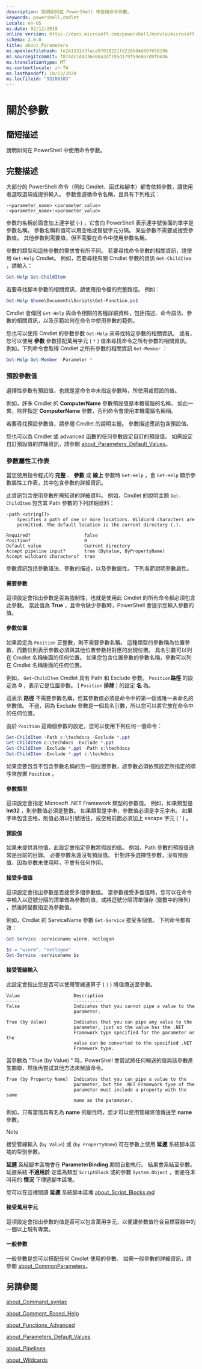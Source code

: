 ```yaml
---
description: 說明如何在 PowerShell 中使用命令參數。
keywords: powershell,cmdlet
Locale: en-US
ms.date: 02/12/2019
online version: https://docs.microsoft.com/powershell/module/microsoft.powershell.core/about/about_parameters?view=powershell-7&WT.mc_id=ps-gethelp
schema: 2.0.0
title: about_Parameters
ms.openlocfilehash: fe241331d3faca97010221fd228b04d80765819b
ms.sourcegitcommit: f874dc1d4236e06a3df195d179f59e0a7d9f8436
ms.translationtype: MT
ms.contentlocale: zh-TW
ms.lasthandoff: 10/13/2020
ms.locfileid: "93208103"
---
```

# <a name="about-parameters"></a>關於參數

## <a name="short-description"></a>簡短描述
說明如何在 PowerShell 中使用命令參數。

## <a name="long-description"></a>完整描述

大部分的 PowerShell 命令（例如 Cmdlet、函式和腳本）都會依賴參數，讓使用者選取選項或提供輸入。 參數會遵循命令名稱，且具有下列格式：

```
-<parameter_name> <parameter_value>
-<parameter_name>:<parameter_value>
```

參數的名稱前面會加上連字號 (-) ，它會向 PowerShell 表示連字號後面的單字是參數名稱。 參數名稱和值可以用空格或冒號字元分隔。 某些參數不需要或接受參數值。 其他參數則需要值，但不需要在命令中使用參數名稱。

參數的類型和這些參數的需求會有所不同。 若要尋找命令參數的相關資訊，請使用 `Get-Help` Cmdlet。 例如，若要尋找有關 Cmdlet 參數的資訊 `Get-ChildItem` ，請輸入：

```powershell
Get-Help Get-ChildItem
```

若要尋找腳本參數的相關資訊，請使用指令檔的完整路徑。 例如：

```powershell
Get-Help $home\Documents\Scripts\Get-Function.ps1
```

Cmdlet 會傳回 `Get-Help` 與命令相關的各種詳細資料，包括描述、命令語法、參數的相關資訊，以及示範如何在命令中使用參數的範例。

您也可以使用 Cmdlet 的參數參數 `Get-Help` 來尋找特定參數的相關資訊。 或者，您可以使用 **參數** 參數搭配萬用字元 ( `*` ) 值來尋找命令之所有參數的相關資訊。 例如，下列命令會取得 Cmdlet 之所有參數的相關資訊 `Get-Member` ：

```powershell
Get-Help Get-Member -Parameter *
```

### <a name="default-parameter-values"></a>預設參數值

選擇性參數有預設值，也就是當命令中未指定參數時，所使用或假設的值。

例如，許多 Cmdlet 的 **ComputerName** 參數預設值是本機電腦的名稱。 如此一來，除非指定 **ComputerName** 參數，否則命令會使用本機電腦名稱稱。

若要尋找預設參數值，請參閱 Cmdlet 的說明主題。 參數描述應該包含預設值。

您也可以為 Cmdlet 或 advanced 函數的任何參數設定自訂的預設值。 如需設定自訂預設值的詳細資訊，請參閱 [about_Parameters_Default_Values](about_Parameters_Default_Values.md)。

### <a name="parameter-attribute-table"></a>參數屬性工作表

當您使用指令程式的 **完整** 、 **參數** 或 **線上** 參數時 `Get-Help` ，會 `Get-Help` 顯示參數屬性工作表，其中包含參數的詳細資訊。

此資訊包含使用參數所需知道的詳細資料。
例如，Cmdlet 的說明主題 `Get-ChildItem` 包含其 Path 參數的下列詳細資料：

```
-path <string[]>
    Specifies a path of one or more locations. Wildcard characters are
    permitted. The default location is the current directory (.).

Required?                    false
Position?                    0
Default value                Current directory
Accept pipeline input?       true (ByValue, ByPropertyName)
Accept wildcard characters?  true
```

參數資訊包括參數語法、參數的描述，以及參數屬性。 下列各節說明參數屬性。

#### <a name="parameter-required"></a>需要參數

這項設定會指出參數是否為強制性，也就是使用此 Cmdlet 的所有命令都必須包含此參數。 當此值為 **True** ，且命令缺少參數時，PowerShell 會提示您輸入參數的值。

#### <a name="parameter-position"></a>參數位置

如果設定為 `Position` 正整數，則不需要參數名稱。 這種類型的參數稱為位置參數，而數位則表示參數必須與其他位置參數相對應的出現位置。 具名引數可以列在 Cmdlet 名稱後面的任何位置。 如果您包含位置參數的參數名稱，參數可以列在 Cmdlet 名稱後面的任何位置。

例如， `Get-ChildItem` Cmdlet 具有 Path 和 Exclude 參數。 `Position`**路徑** 的設定為 **0** ，表示它是位置參數。 [ `Position` **排除** ] 的設定 **名** 為。

這表示 **路徑** 不需要參數名稱，但其參數值必須是命令中的第一個或唯一未命名的參數值。
不過，因為 Exclude 參數是一個具名引數，所以您可以將它放在命令中的任何位置。

由於 `Position` 這兩個參數的設定，您可以使用下列任何一個命令：

```powershell
Get-ChildItem -Path c:\techdocs -Exclude *.ppt
Get-ChildItem c:\techdocs -Exclude *.ppt
Get-ChildItem -Exclude *.ppt -Path c:\techdocs
Get-ChildItem -Exclude *.ppt c:\techdocs
```

如果您要包含不包含參數名稱的另一個位置參數，該參數必須依照設定所指定的順序來放置 `Position` 。

#### <a name="parameter-type"></a>參數類型

這項設定會指定 Microsoft .NET Framework 類型的參數值。 例如，如果類型是 **Int32** ，則參數值必須是整數。 如果類型是字串，參數值必須是字元字串。 如果字串包含空格，則值必須以引號括住，或空格前面必須加上 escape 字元 ( ' ) 。

#### <a name="default-value"></a>預設值

如果未提供其他值，此設定會指定參數將假設的值。 例如，Path 參數的預設值通常是目前的目錄。 必要參數永遠沒有預設值。
針對許多選擇性參數，沒有預設值，因為參數未使用時，不會有任何作用。

#### <a name="accepts-multiple-values"></a>接受多個值

這項設定會指出參數是否接受多個參數值。
當參數接受多個值時，您可以在命令中輸入以逗號分隔的清單做為參數的值，或將逗號分隔清單儲存 (變數中的陣列) ，然後將變數指定為參數值。

例如，Cmdlet 的 ServiceName 參數 `Get-Service` 接受多個值。 下列命令都有效：

```powershell
Get-Service -servicename winrm, netlogon
```

```powershell
$s = "winrm", "netlogon"
Get-Service -servicename $s
```

#### <a name="accepts-pipeline-input"></a>接受管線輸入

此設定會指出您是否可以使用管線運算子 ( `|` ) 將值傳送至參數。

```
Value                    Description
-----                    -----------
False                    Indicates that you cannot pipe a value to the
                         parameter.

True (by Value)          Indicates that you can pipe any value to the
                         parameter, just so the value has the .NET
                         Framework type specified for the parameter or the
                         value can be converted to the specified .NET
                         Framework type.
```

當參數為 "True (by Value) " 時，PowerShell 會嘗試將任何輸送的值與該參數產生關聯，然後再嘗試其他方法來解讀命令。

```
True (by Property Name)  Indicates that you can pipe a value to the
                         parameter, but the .NET Framework type of the
                         parameter must include a property with the same
                         name as the parameter.
```

例如，只有當值具有名為 **name** 的屬性時，您才可以使用管線將值傳送至 **name** 參數。

> [!NOTE]
> 接受管線輸入 (`by Value`) 或 (`by PropertyName`) 可在參數上使用 **延遲** 系結腳本區塊的型別參數。
>
> **延遲** 系結腳本區塊會在 **ParameterBinding** 期間自動執行。 結果會系結至參數。 延遲系結 **不適用於** 定義為類型 `ScriptBlock` 或的參數 `System.Object` ，而是在未叫用的 **情況** 下傳遞腳本區塊。
>
> 您可以在這裡閱讀 **延遲** 系結腳本區塊 [about_Script_Blocks md](about_Script_Blocks.md)

#### <a name="accepts-wildcard-characters"></a>接受萬用字元

這項設定會指出參數的值是否可以包含萬用字元，以便讓參數值符合目標容器中的一個以上現有專案。

#### <a name="common-parameters"></a>一般參數

一般參數是您可以搭配任何 Cmdlet 使用的參數。 如需一般參數的詳細資訊，請參閱 [about_CommonParameters](about_CommonParameters.md)。

## <a name="see-also"></a>另請參閱

[about_Command_syntax](about_Command_syntax.md)

[about_Comment_Based_Help](about_Comment_Based_Help.md)

[about_Functions_Advanced](about_Functions_Advanced.md)

[about_Parameters_Default_Values](about_Parameters_Default_Values.md)

[about_Pipelines](about_Pipelines.md)

[about_Wildcards](about_Wildcards.md)
